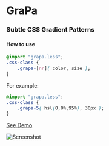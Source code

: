 # GraPa
### Subtle CSS Gradient Patterns

#### How to use

```css
@import "grapa.less";
.css-class { 
    .grapa-[nr]( color, size ); 
}
```

For example:

```css
@import "grapa.less";
.css-class { 
    .grapa-5( hsl(0,0%,95%), 30px ); 
}
```

[See Demo](http://simurai.github.com/GraPa/)

![Screenshot](https://github.com/simurai/GraPa/raw/gh-pages/screenshot.png)
